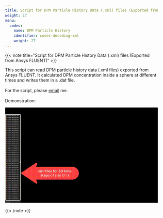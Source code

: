```yaml
---
title: Script for DPM Particle History Data (.xml) files (Exported from Ansys FLUENT)
weight: 27
menu:
  codes:
    name: DPM Particle History
    identifier: codes-decoding-xml
    weight: 27
---
```

{{< note title="Script for DPM Particle History Data (.xml) files (Exported from Ansys FLUENT)" >}}

This script can read DPM particle history data (.xml files) exported from Ansys FLUENT. It calculated DPM concentration inside a sphere at different times and writes them in a .dat file. <br /> <br />
For the script, please [email](mailto:dhimanroy117@gmail.com) me. <br /> <br />
Demonstration: <br />
<p class="aligncenter">
<img src="/codes/files/xml.gif" alt="demo.gif">
</p>
{{< /note >}}
